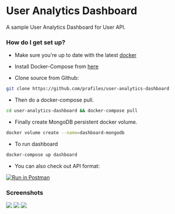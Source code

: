 # User Analytics Dashboard
A sample User Analytics Dashboard for User API. 


### How do I get set up? ###

* Make sure you're up to date with the latest [docker](https://www.docker.com/get-started)

* Install Docker-Compose from [here](https://docs.docker.com/compose/install/)

* Clone source from Github:
```bash
git clone https://github.com/prafiles/user-analytics-dashboard
```

* Then do a docker-compose pull.
```bash
cd user-analytics-dashboard && docker-compose pull
```

* Finally create MongoDB persistent docker volume.
```bash
docker volume create --name=dashboard-mongodb
```
* To run dashboard
```bash
docker-compose up dashboard
```
* You can also check out API format:

[![Run in Postman](https://run.pstmn.io/button.svg)](https://app.getpostman.com/run-collection/aedfd74772b885c569a5)


### Screenshots ###
![](https://raw.githubusercontent.com/prafiles/user-analytics-dashboard/master/docs/1.png)
![](https://raw.githubusercontent.com/prafiles/user-analytics-dashboard/master/docs/2.png)
![](https://raw.githubusercontent.com/prafiles/user-analytics-dashboard/master/docs/3.png)
